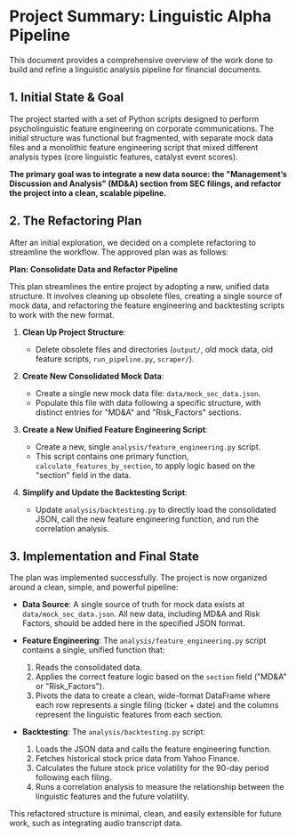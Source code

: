# Project Summary: Linguistic Alpha Pipeline

This document provides a comprehensive overview of the work done to build and refine a linguistic analysis pipeline for financial documents.

## 1. Initial State & Goal

The project started with a set of Python scripts designed to perform psycholinguistic feature engineering on corporate communications. The initial structure was functional but fragmented, with separate mock data files and a monolithic feature engineering script that mixed different analysis types (core linguistic features, catalyst event scores).

**The primary goal was to integrate a new data source: the "Management’s Discussion and Analysis" (MD&A) section from SEC filings, and refactor the project into a clean, scalable pipeline.**

## 2. The Refactoring Plan

After an initial exploration, we decided on a complete refactoring to streamline the workflow. The approved plan was as follows:

**Plan: Consolidate Data and Refactor Pipeline**

This plan streamlines the entire project by adopting a new, unified data structure. It involves cleaning up obsolete files, creating a single source of mock data, and refactoring the feature engineering and backtesting scripts to work with the new format.

1.  **Clean Up Project Structure**:

    - Delete obsolete files and directories (`output/`, old mock data, old feature scripts, `run_pipeline.py`, `scraper/`).

2.  **Create New Consolidated Mock Data**:

    - Create a single new mock data file: `data/mock_sec_data.json`.
    - Populate this file with data following a specific structure, with distinct entries for "MD&A" and "Risk_Factors" sections.

3.  **Create a New Unified Feature Engineering Script**:

    - Create a new, single `analysis/feature_engineering.py` script.
    - This script contains one primary function, `calculate_features_by_section`, to apply logic based on the "section" field in the data.

4.  **Simplify and Update the Backtesting Script**:
    - Update `analysis/backtesting.py` to directly load the consolidated JSON, call the new feature engineering function, and run the correlation analysis.

## 3. Implementation and Final State

The plan was implemented successfully. The project is now organized around a clean, simple, and powerful pipeline:

- **Data Source**: A single source of truth for mock data exists at `data/mock_sec_data.json`. All new data, including MD&A and Risk Factors, should be added here in the specified JSON format.

- **Feature Engineering**: The `analysis/feature_engineering.py` script contains a single, unified function that:

  1.  Reads the consolidated data.
  2.  Applies the correct feature logic based on the `section` field ("MD&A" or "Risk_Factors").
  3.  Pivots the data to create a clean, wide-format DataFrame where each row represents a single filing (ticker + date) and the columns represent the linguistic features from each section.

- **Backtesting**: The `analysis/backtesting.py` script:
  1.  Loads the JSON data and calls the feature engineering function.
  2.  Fetches historical stock price data from Yahoo Finance.
  3.  Calculates the future stock price volatility for the 90-day period following each filing.
  4.  Runs a correlation analysis to measure the relationship between the linguistic features and the future volatility.

This refactored structure is minimal, clean, and easily extensible for future work, such as integrating audio transcript data.
